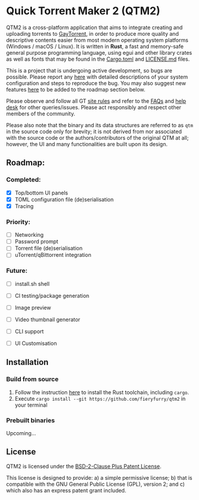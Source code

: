 # Quick Torrent Maker 2 (QTM2)
QTM2 is a cross-platform application that aims to integrate creating and uploading torrents to [GayTorrent](https://www.gaytor.rent/), in order to produce more quality and descriptive contents easier from most modern operating system platforms (Windows / macOS / Linux). It is written in **Rust**, a fast and memory-safe general purpose programming language, using egui and other library crates as well as fonts that may be found in the [Cargo.toml](Cargo.toml) and [LICENSE.md](LICENSE.md) files.

This is a project that is undergoing active development, so bugs are possible. Please report any [here](#TODO) with detailed descriptions of your system configuration and steps to reproduce the bug. You may also suggest new features [here](#TODO) to be added to the roadmap section below. 

Please observe and follow all GT [site rules](https://www.gaytor.rent/rules.php) and refer to the [FAQs](https://www.gaytor.rent/faq.php) and [help desk](https://www.gaytor.rent/helpdesk.php) for other queries/issues. Please act responsibly and respect other members of the community.

Please also note that the binary and its data structures are referred to as `qtm` in the source code only for brevity; it is not derived from nor associated with the source code or the authors/contributors of the original QTM at all; however, the UI and many functionalities are built upon its design.


## Roadmap:

### Completed:
- [x] Top/bottom UI panels
- [x] TOML configuration file (de)serialisation
- [x] Tracing

### Priority:
- [ ] Networking
- [ ] Password prompt
- [ ] Torrent file (de)serialisation
- [ ] uTorrent/qBittorrent integration

### Future:
- [ ] install.sh shell
- [ ] CI testing/package generation
- [ ] Image preview
- [ ] Video thumbnail generator
- [ ] CLI support
- [ ] UI Customisation


## Installation
### Build from source
1. Follow the instruction [here](https://www.rust-lang.org/tools/install) to install the Rust toolchain, including `cargo`.
2. Execute `cargo install --git https://github.com/fieryfurry/qtm2` in your terminal

### Prebuilt binaries
Upcoming...

## License
QTM2 is licensed under the [BSD-2-Clause Plus Patent License](https://spdx.org/licenses/BSD-2-Clause-Patent.html). 

This license is designed to provide: a) a simple permissive license; b) that is compatible with the GNU General Public License (GPL), version 2; and c) which also has an express patent grant included. 
